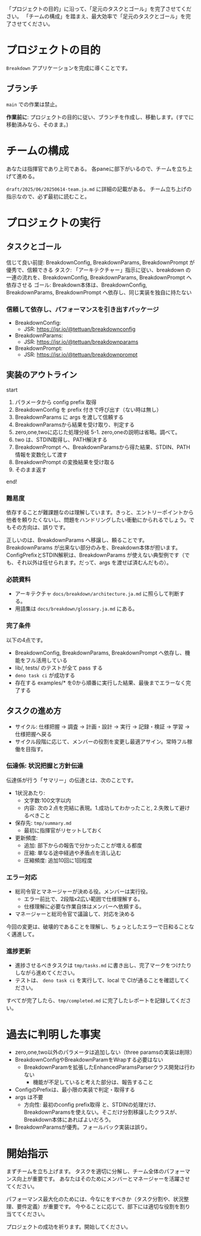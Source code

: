 「プロジェクトの目的」に沿って、「足元のタスクとゴール」を完了させてください。
「チームの構成」を踏まえ、最大効率で「足元のタスクとゴール」を完了させてください。

# プロジェクトの目的

`Breakdown` アプリケーションを完成に導くことです。

## ブランチ

`main` での作業は禁止。

**作業前に**: 
プロジェクトの目的に従い、ブランチを作成し、移動します。(すでに移動済みなら、そのまま。)

# チームの構成
あなたは指揮官であり上司である。
各paneに部下がいるので、チームを立ち上げて進める。

`draft/2025/06/20250614-team.ja.md` に詳細の記載がある。
チーム立ち上げの指示なので、必ず最初に読むこと。

# プロジェクトの実行

## タスクとゴール

信じて良い前提: BreakdownConfig, BreakdownParams, BreakdownPrompt が優秀で、信頼できる
タスク: 「アーキテクチャー」指示に従い、breakdown の一連の流れを、BreakdownConfig, BreakdownParams, BreakdownPrompt へ依存させる
ゴール: Breakdown本体は、BreakdownConfig, BreakdownParams, BreakdownPrompt へ依存し、同じ実装を独自に持たない

### 信頼して依存し、パフォーマンスを引き出すパッケージ
- BreakdownConfig: 
  - JSR: https://jsr.io/@tettuan/breakdownconfig
- BreakdownParams: 
  - JSR: https://jsr.io/@tettuan/breakdownparams
- BreakdownPrompt: 
  - JSR: https://jsr.io/@tettuan/breakdownprompt

## 実装のアウトライン

start 

1. パラメータから config prefix 取得
2. BreakdownConfig を prefix 付きで呼び出す（ない時は無し）
3. BreakdownParams に args を渡して信頼する
4. BreakdownParamsから結果を受け取り、判定する
5. zero,one,twoに応じた処理分岐
5-1. zero,oneの説明は省略。調べて。
6. two は、STDIN取得し、PATH解決する
7. BreakdownPrompt へ、BreakdownParamsから得た結果、STDIN、PATH情報を変数化して渡す
8. BreakdownPrompt の変換結果を受け取る
9. そのまま返す

end!

### 難易度

依存することが難課題なのは理解しています。きっと、エントリーポイントから他者を頼りたくないし、問題をハンドリングしたい衝動にかられるでしょう。でもその方向は、誤りです。

正しいのは、BreakdownParams へ移譲し、頼ることです。
BreakdownParams が出来ない部分のみを、Breakdown本体が担います。ConfigPrefixとSTDIN解釈は、BreakdownParams が使えない典型例です（でも、それ以外は任せられます。だって、args を渡せば済むんだもの）。

### 必読資料

- アーキテクチャ `docs/breakdown/architecture.ja.md` に照らして判断する。
- 用語集は `docs/breakdown/glossary.ja.md` にある。

### 完了条件

以下の4点です。

- BreakdownConfig, BreakdownParams, BreakdownPrompt へ依存し、機能をフル活用している
- lib/, tests/ のテストが全て pass する
- `deno task ci` が成功する
- 存在する examples/* を0から順番に実行した結果、最後までエラーなく完了する

## タスクの進め方

- サイクル: 仕様把握 → 調査 → 計画・設計 → 実行 → 記録・検証 → 学習 → 仕様把握へ戻る
- サイクル段階に応じて、メンバーの役割を変更し最適アサイン。常時フル稼働を目指す。

### 伝達係: 状況把握と方針伝達
伝達係が行う「サマリー」の伝達とは、次のことです。

- 1状況あたり:
  - 文字数:100文字以内
  - 内容: 次の２点を完結に表現。1.成功してわかったこと, 2.失敗して避けるべきこと
- 保存先: `tmp/summary.md`
  - 最初に指揮官がリセットしておく
- 更新頻度: 
  - 追加: 部下からの報告で分かったことが増える都度
  - 圧縮: 単なる途中経過や矛盾点を消し込む
  - 圧縮頻度: 追加10回に1回程度


### エラー対応

- 総司令官とマネージャーが決める役。メンバーは実行役。
  - エラー前比で、2段階x2広い範囲で仕様理解する。
  - 仕様理解に必要な作業自体はメンバーへ依頼する。
- マネージャーと総司令官で議論して、対応を決める

今回の変更は、破壊的であることを理解し、ちょっとしたエラーで日和ることなく邁進して。


### 進捗更新

- 進捗させるべきタスクは `tmp/tasks.md` に書き出し、完了マークをつけたりしながら進めてください。
- テストは、 `deno task ci` を実行して、local で CIが通ることを確認してください。

すべてが完了したら、`tmp/completed.md` に完了したレポートを記録してください。

# 過去に判明した事実
- zero,one,two以外のパラメータは追加しない（three paramsの実装は削除）
- BreakdownConfigやBreakdownParamをWrapする必要はない
  - BreakdownParamを拡張したEnhancedParamsParserクラス開発は行わない
    - 機能が不足していると考えた部分は、報告すること
- ConfigのPrefixは、最小限の実装で判定・取得する
- args は不要
  - 方向性:
    最初のconfig prefix取得 と、STDINの処理だけ、BreakdownParamsを使えない。そこだけ分割移譲したクラスが、Breakdown本体にあればよいだろう。
- BreakdownParamsが優秀。フォールバック実装は誤り。


# 開始指示

まずチームを立ち上げます。
タスクを適切に分解し、チーム全体のパフォーマンス向上が重要です。
あなたはそのためにメンバーとマネージャーを活躍させてください。

パフォーマンス最大化のためには、今なにをすべきか（タスク分割や、状況整理、要件定義）が重要です。
今やることに応じて、部下には適切な役割を割り当ててください。

プロジェクトの成功を祈ります。開始してください。

